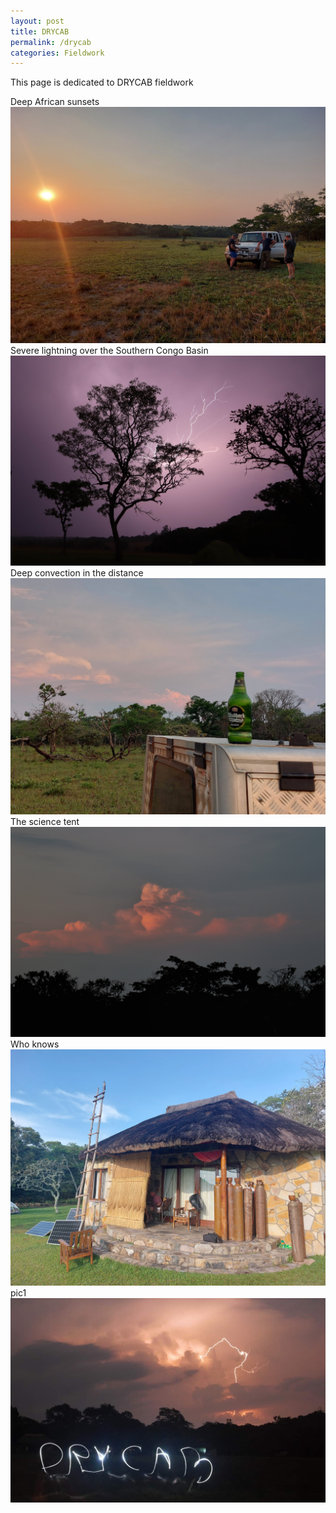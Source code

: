 ```yaml
---
layout: post
title: DRYCAB
permalink: /drycab
categories: Fieldwork
---
```


This page is dedicated to DRYCAB fieldwork

Deep African sunsets
![img2](/assets/20221008_174707.jpg)
Severe lightning over the Southern Congo Basin 
![img3](/assets/20221028232956_IMG_9406.JPG)
Deep convection in the distance
![img4](/assets/20221028_181128.jpg)
The science tent
![img5](/assets/20221103182154_IMG_9506-01.jpeg)
Who knows
![img6](/assets/20221106_165904.jpg)
pic1
![img7](/assets/received_865233207813466.jpeg)
